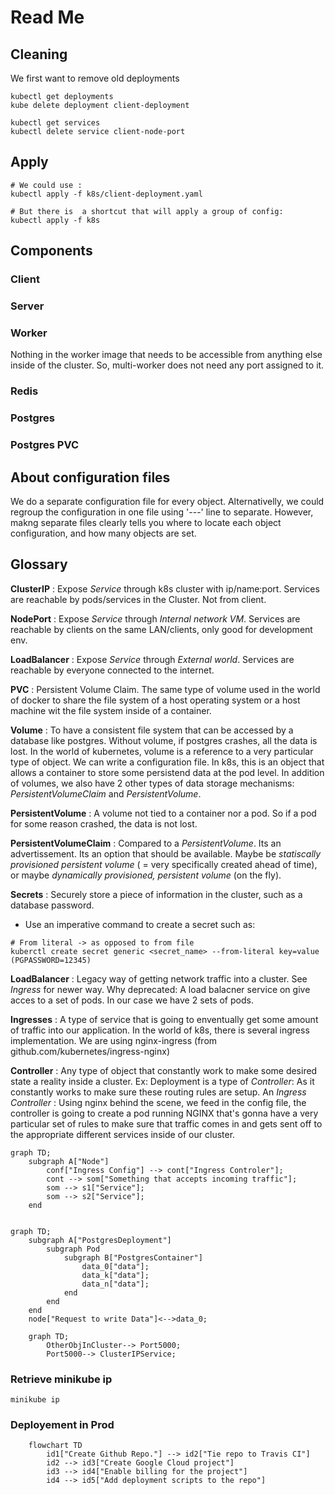 # Read Me


## Cleaning 

We first want to remove old deployments
```
kubectl get deployments
kube delete deployment client-deployment

kubectl get services
kubectl delete service client-node-port
```

## Apply

```
# We could use : 
kubectl apply -f k8s/client-deployment.yaml 

# But there is  a shortcut that will apply a group of config:
kubectl apply -f k8s
```

## Components

### Client

### Server

### Worker

Nothing in the worker image that needs to be accessible from anything else inside of the cluster. So, multi-worker does not need any port assigned to it.
 
### Redis

### Postgres

### Postgres PVC

## About configuration files

We do a separate configuration file for every object.
Alternativelly, we could regroup the configuration in one file using '---' line to separate.
However, makng separate files clearly tells you where to locate each object configuration, and how many objects are set.


 ## Glossary
**ClusterIP** : Expose *Service* through k8s cluster with ip/name:port. Services are reachable by pods/services in the Cluster. Not from client.

**NodePort** : Expose *Service* through *Internal network VM*. Services are reachable by clients on the same LAN/clients, only good for development env.

**LoadBalancer** : Expose *Service* through *External world*. Services are reachable by everyone connected to the internet. 

**PVC** : Persistent Volume Claim. The same type of volume used in the world of docker to share the file system of a host operating system or a host machine wit the file system inside of a container.

**Volume** :  To have a consistent file system that can be accessed by a database like postgres. Without volume, if postgres crashes, all the data is lost.
In the world of kubernetes, volume is a reference to a very particular type of object. We can write a configuration file. In k8s, this is an object that allows a container to store some persistend data at the pod level.
In addition of volumes, we also have 2 other types of data storage mechanisms: *PersistentVolumeClaim* and *PersistentVolume*. 

**PersistentVolume** : A volume not tied to a container nor a pod. So if a pod for some reason crashed, the data is not lost.

**PersistentVolumeClaim** : Compared to a *PersistentVolume*. Its an advertissement. Its an option that should be available.
Maybe be *statiscally provisioned persistent volume* ( = very specifically created ahead of time), or maybe *dynamically provisioned, persistent volume* (on the fly). 

**Secrets** : Securely store a piece of information in the cluster, such as a database password.
- Use an imperative command to create a secret such as: 
```
# From literal -> as opposed to from file
kuberctl create secret generic <secret_name> --from-literal key=value
(PGPASSWORD=12345)
```

**LoadBalancer** : Legacy way of getting network traffic into a cluster. See *Ingress* for newer way.
Why deprecated: A load balacner service on give acces to a set of pods. In our case we have 2 sets of pods.

**Ingresses** :  A type of service that is going to enventually get some amount of traffic into our application.
In the world of k8s, there is several ingress implementation. We are using nginx-ingress (from github.com/kubernetes/ingress-nginx)

**Controller** : Any type of object that constantly work to make some desired state a reality inside a cluster. Ex: Deployment is a type of *Controller*: As it constantly works to make sure these routing rules are setup.
An *Ingress Controller* : Using nginx behind the scene, we feed in the config file,  the controller is going to create a pod running NGINX that's gonna have a very particular set of rules to make sure that traffic comes in and gets sent off to the appropriate different services inside of our cluster.

```mermaid
graph TD;
    subgraph A["Node"]
        conf["Ingress Config"] --> cont["Ingress Controler"];
        cont --> som["Something that accepts incoming traffic"];
        som --> s1["Service"];
        som --> s2["Service"];
    end


```


```mermaid
graph TD;
    subgraph A["PostgresDeployment"]
        subgraph Pod
            subgraph B["PostgresContainer"]
                data_0["data"];
                data_k["data"];
                data_n["data"];
            end
        end
    end
    node["Request to write Data"]<-->data_0;
```

```mermaid
    graph TD;
        OtherObjInCluster--> Port5000;
        Port5000--> ClusterIPService;

```

### Retrieve minikube ip
```
minikube ip
```


### Deployement in Prod


```mermaid
    flowchart TD
        id1["Create Github Repo."] --> id2["Tie repo to Travis CI"]
        id2 --> id3["Create Google Cloud project"]
        id3 --> id4["Enable billing for the project"]
        id4 --> id5["Add deployment scripts to the repo"]

```
